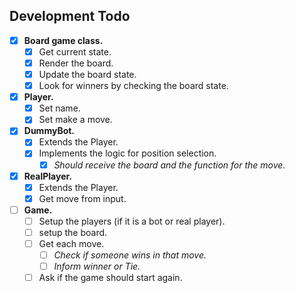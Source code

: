 ## Development Todo

- [X] **Board game class.**
  - [X] Get current state.
  - [X] Render the board.
  - [X] Update the board state.
  - [X] Look for winners by checking the board state.
  
- [X] **Player.**
  - [X] Set name.
  - [X] Set make a move.

- [X] **DummyBot.**
  - [X] Extends the Player.
  - [X] Implements the logic for position selection.
    - [X] _Should receive the board and the function for the move._

- [X] **RealPlayer.**
  - [X] Extends the Player.
  - [X] Get move from input.
  
- [ ] **Game.**
  - [ ] Setup the players (if it is a bot or real player).
  - [ ] setup the board.
  - [ ] Get each move.
    - [ ] _Check if someone wins in that move._
    - [ ] _Inform winner or Tie._
  - [ ] Ask if the game should start again.
